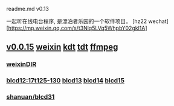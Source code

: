 readme.md v0.13

一起听在线电台程序, 是漂泊者乐园的一个软件项目。
[hz22 wechat][https://mp.weixin.qq.com/s/t3Nlq5LVq5WhpbY02gkl1A]



## [v0.0.15](https://github.com/littleflute/17ting/edit/master/README.md) [weixin](https://littleflute.github.io/weixin/) [kdt](https://github.com/littleflute/kdt) [tdt](https://github.com/littleflute/tdt)  [ffmpeg](https://github.com/littleflute/ffmpeg)  
### [weixinDIR](https://mp.weixin.qq.com/s/3hLIuCiAXFP3AgM0sjofJA)
### [blcd12:17t125-130](https://github.com/littleflute/17t125) [blcd13](blcd13) [blcd14](blcd14) [blcd15](blcd15)
### [shanuan/blcd31](https://github.com/shanuan/blcd31)
